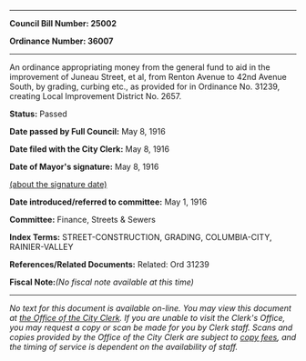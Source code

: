

********

**Council Bill Number: 25002**
   
**Ordinance Number: 36007**
********

 An ordinance appropriating money from the general fund to aid in the improvement of Juneau Street, et al, from Renton Avenue to 42nd Avenue South, by grading, curbing etc., as provided for in Ordinance No. 31239, creating Local Improvement District No. 2657.

**Status:** Passed
   
**Date passed by Full Council:** May 8, 1916
   
**Date filed with the City Clerk:** May 8, 1916
   
**Date of Mayor's signature:** May 8, 1916
   
[(about the signature date)](/~public/approvaldate.htm)
   
   
   
**Date introduced/referred to committee:** May 1, 1916
   
**Committee:** Finance, Streets & Sewers
   
   
**Index Terms:** STREET-CONSTRUCTION, GRADING, COLUMBIA-CITY, RAINIER-VALLEY

**References/Related Documents:** Related: Ord 31239

**Fiscal Note:**_(No fiscal note available at this time)_
********

_No text for this document is available on-line. You may view this document at [the Office of the City Clerk](http://www.seattle.gov/leg/clerk/contactUs.htm). If you are unable to visit the Clerk's Office, you may request a copy or scan be made for you by Clerk staff. Scans and copies provided by the Office of the City Clerk are subject to [copy fees](http://clerk.seattle.gov/~public/clerkfees.htm), and the timing of service is dependent on the availability of staff._

